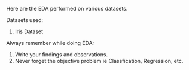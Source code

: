 Here are the EDA performed on various datasets.

Datasets used:
  1. Iris Dataset



Always remember while doing EDA:
  1. Write your findings and observations.
  2. Never forget the objective problem ie Classfication, Regression, etc.
